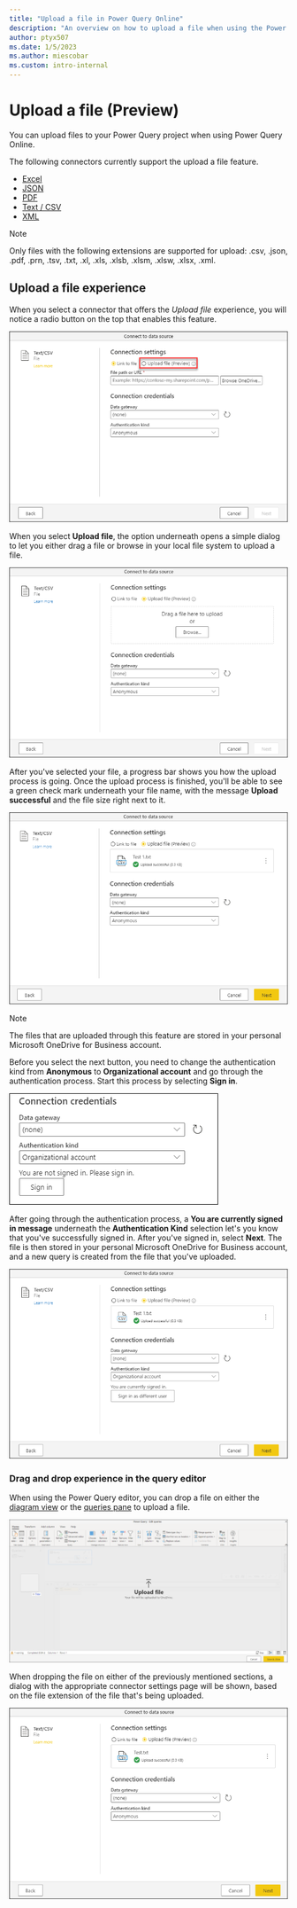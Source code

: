 ```yaml
---
title: "Upload a file in Power Query Online"
description: "An overview on how to upload a file when using the Power Query Online experience"
author: ptyx507
ms.date: 1/5/2023
ms.author: miescobar
ms.custom: intro-internal
---
```


# Upload a file (Preview)

You can upload files to your Power Query project when using Power Query Online.

The following connectors currently support the upload a file feature.

* [Excel](connectors/excel.md)
* [JSON](connectors/json.md)
* [PDF](connectors/pdf.md)
* [Text / CSV](connectors/text-csv.md)
* [XML](connectors/xml.md)

>[!NOTE]
> Only files with the following extensions are supported for upload: .csv, .json, .pdf, .prn, .tsv, .txt, .xl, .xls, .xlsb, .xlsm, .xlsw, .xlsx, .xml.

## Upload a file experience

When you select a connector that offers the *Upload file* experience, you will notice a radio button on the top that enables this feature.

![Upload file option in the connection settings section of the connect to a data source dialog](media/upload-file/upload-file-option.png)

When you select **Upload file**, the option underneath opens a simple dialog to let you either drag a file or browse in your local file system to upload a file.

![Upload file enabled, with the drag a file here to upload or browse experience to let the user upload a file.](media/upload-file/upload-file-dialog.png)

After you've selected your file, a progress bar shows you how the upload process is going. Once the upload process is finished, you'll be able to see a green check mark underneath your file name, with the message **Upload successful** and the file size right next to it.

![Successful upload of a file through the upload file feature, showing the icon of the file extension, the name of the file, and the size of the file.](media/upload-file/file-uploaded.png)

>[!NOTE]
>The files that are uploaded through this feature are stored in your personal Microsoft OneDrive for Business account.

Before you select the next button, you need to change the authentication kind from **Anonymous** to **Organizational account** and go through the authentication process. Start this process by selecting **Sign in**.

![Connection credentials section, where the authentication kind has been set to organizational account.](media/upload-file/connection-credentials.png)

After going through the authentication process, a **You are currently signed in message** underneath the **Authentication Kind** selection let's you know that you've successfully signed in. After you've signed in, select **Next**. The file is then stored in your personal Microsoft OneDrive for Business account, and a new query is created from the file that you've uploaded.

![Connect to data source page with a user authenticated using the organizational account authentication kind.](media/upload-file/connection-credentials-signed-in.png)

### Drag and drop experience in the query editor

When using the Power Query editor, you can drop a file on either the [diagram view](diagram-view.md) or the [queries pane](queries-pane.md) to upload a file.

![File being dropped in the diagram view of the Power Query editor, along with the Upload file message.](media/upload-file/drag-drop.png)

When dropping the file on either of the previously mentioned sections, a dialog with the appropriate connector settings page will be shown, based on the file extension of the file that's being uploaded.

![Text / CSV connector settings page shown after dropping a text file on the diagram view of the Power Query editor](media/upload-file/drag-drop-txt.png)
